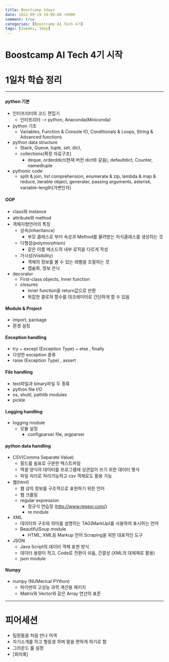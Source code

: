 ```yaml
---
title: Boostcamp 1days
date: 2022-09-19 10:00:00 +0900
comment: true
categories: [Boostcamp AI Tech 4기]
tags: [1weeks, 1day]
---
```

<h1 data-toc-skip> Boostcamp AI Tech 4기 시작 </h1>

# 1일차 학습 정리
---
#### python 기본
- 인터프리터와 코드 편집기
  - 인터프리터 -> python, Anaconda(Miniconda)
- python 기초
  - Variables, Function & Console IO, Conditionals & Loops, String & Advanced functions
- python data structure
  - Stack, Queue, tuple, set, dict, 
  - collections(확장 자료구조)
    - deque, orderddict(현재 버전 dict와 같음), defaultdict, Counter, namedtuple
- pythonic code
  - split & join, list comprehension, enumerate & zip, lambda & map & reduce, iterable object, generater, passing arguments, asterisk, variable-length(가변인자)


#### OOP
- class와 instance
- attribute와 method
- 객체지향언어의 특징
  - 상속(inheritance)
    - 부모 클래스로 부터 속성과 Method를 물려받는 자식클래스를 생성하는 것
  - 다형성(polymorphism)
    - 같은 이름 메소드의 내부 로직을 다르게 작성
  - 가시성(Visibility)
    - 객체의 정보를 볼 수 있는 레벨을 조절하는 것
    - 캡슐화, 정보 은닉
- decorator
  - First-class objects, Inner function
  - closures
    - inner function을 return값으로 반환
    - 복잡한 클로져 함수를 데코레이터로 간단하게 할 수 있음

#### Module & Project
- import, package
- 환경 설정

#### Exception handling
- try ~ except (Exception Type) ~ else , finally
- 다양한 exception 종류
- raise (Exception Type) , assert

#### File handling
- text파일과 binary파일 두 종류
- python file I/O
- os, shutil, pathlib modules
- pickle

#### Logging handling
- logging module
  - 모듈 설정
    - configparser file, argparser
#### python data handling
- CSV(Comma Separate Value)
  - 필드를 쉼표로 구분한 텍스트파일
  - 엑셀 양식의 데이터를 프로그램에 상관없이 쓰기 위한 데이터 형식
  - 파일 처리로 처리가능하고 csv 객체로도 활용 가능
- 웹(html)
  - 웹 상의 정보를 구조적으로 표현하기 위한 언어
  - 웹 크롤링
  - regular expression
    - 정규식 연습장 (http://www.regexr.com/)
    - re module
- XML
  - 데이터의 구조와 의미를 설명하는 TAG(MarkUp)를 사용하여 표시하는 언어
  - BeautifulSoup module
     - HTML, XML등 Markup 언어 Scraping을 위한 대표적인 도구
- JSON
  - Java Script의 데이터 객체 표현 방식
  - 데이터 용량이 적고, Code로 전환이 쉬움, 간결성 (XML의 대체제로 활용)
  - json module

#### Numpy
- numpy (NUMerical PYthon)
  - 파이썬의 고성능 과학 계산용 패키지
  - Matrix와 Vector와 같은 Array 연산의 표준


---
# 피어세션
- 팀원들을 처음 만나 어색
- 자기소개를 하고 형동생 하며 말을 편하게 하기로 함
- 그라운드 룰 설정
- [회의록]
